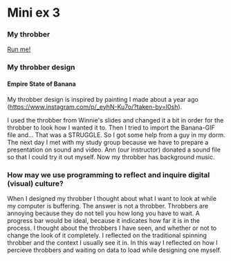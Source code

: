 
# Mini ex 3

### My throbber
[Run me!](https://rawgit.com/a9neh/Anines-mini_ex/gh-pages/miniex3/index.html)

### My throbber design
#### Empire State of Banana
My throbber design is inspired by painting I made about a year ago (https://www.instagram.com/p/_eyhN-Ku7o/?taken-by=l0sh).

I used the throbber from Winnie's slides and changed it a bit in order for the throbber  to look how I wanted it to. Then I tried to import the Banana-GIF file and... That was a STRUGGLE. So I got some help from a guy in my dorm. The next day I met with my study group because we have to prepare a presentation on sound and video. Ann (our instructor) donated a sound file so that I could try it out myself. Now my throbber has background music. 

### How may we use programming to reflect and inquire digital (visual) culture?
When I designed my throbber I thought about what I want to look at while my computer is buffering. The answer is not a throbber. Throbbers are annoying because they do not tell you how long you have to wait. A progress bar would be ideal, because it indicates how far it is in the process.  I thought about the throbbers I have seen, and whether or not to change the look of it completely. I reflected on the traditional spinning throbber and the context I usually see it in. In this way I reflected on how I percieve throbbers and waiting on data to load while designing one myself.




